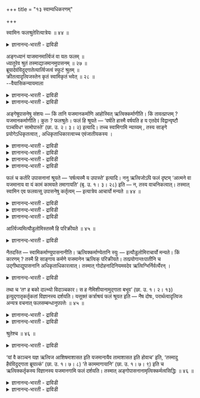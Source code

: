 +++
title = "१३ स्वाम्यधिकरणम्"

+++

स्वामिनः फलश्रुतेरित्यात्रेयः ॥ ४४ ॥  
<details><summary>ज्ञानानन्द-भारती - द्राविडी</summary>

स्वामिन: पलच्रुदेरित्यात्रेय: ॥ ४४ ॥
</details>

अङ्गध्यानं याजमानमार्त्विजं वा यतः फलम् ॥  
ध्यातुरेव श्रुतं तस्माद्याजमानमुपासनम् ॥ २७ ॥  
ब्रूयादेवंविदुद्गातेत्यार्त्विजत्वं स्फुटं श्रुतम् ॥  
क्रीतत्वादृत्विजस्तेन कृतं स्वामिकृतं भवेत् ॥ २८ ॥  
--वैयासिकन्यायमाला

<details><summary>ज्ञानानन्द-भारती - द्राविडी</summary>

अङ्गत्तिऩ् उबासऩै यजमाऩऩ् सॆय्य वेण्डियदा? अल्लदु रित्विक् सॆय्य वेण्डियदा? उबासऩै सॆय्गिऱव ऩुक्के पलऩ् सॊल्लप् पट्टिरुक्किऱदु; आगैयाल् उबासऩै यजमाऩऩ् सॆय्य वेण्डियदु ताऩ्।
</details>

<details><summary>ज्ञानानन्द-भारती - द्राविडी</summary>

"इव्विदम् अऱिन्द उत्कादा सॊल्ल वेण्डुम्" ऎऩ्ऱिरुप्पदिऩाल् रित्विक् ताऩ् सॆय्य वेण्डुमॆऩ्बदु तॆळिवाय् सॊल्लप्पट्टिरुक्किऱदु। रित्विक् (तक्षिऩैयाल्) किरयत्तिऱ्कु वाङ्गप्पट्टुविट्टबडियाल् अवर् सॆय्वदु यजमाऩऩ् सॆय्वदागवे आगुम्।
</details>

अङ्गेषूपासनेषु संशयः — किं तानि यजमानकर्माणि आहोस्वित् ऋत्विक्कर्माणीति। किं तावत्प्राप्तम् ? यजमानकर्माणीति। कुतः ? फलश्रुतेः। फलं हि श्रूयते — ‘वर्षति हास्मै वर्षयति ह य एतदेवं विद्वान्वृष्टौ पञ्चविधꣳ सामोपास्ते’ (छा. उ. २। ३। २) इत्यादि। तच्च स्वामिगामि न्याय्यम् , तस्य साङ्गे प्रयोगेऽधिकृतत्वात् , अधिकृताधिकारत्वाच्च एवंजातीयकस्य ।

<details><summary>ज्ञानानन्द-भारती - द्राविडी</summary>

(अङ्गावबत्त उबासऩङ्गळै यजमाऩऩ् सॆय्यवेण्डुमा अल्लदु रुत्विक्कुगळ् सॆय्य वेण्डुमा ऎऩ्ऱु सन्देहम्। इन्द उबासऩङ्गळुक्कु पलऩ् सॊल्लियिरुप्पदाल् पलऩ् यजमाऩऩैये सेरुमाऩदाल् पयऩैप् पॆऱुगिऱ यजमाऩऩ्दाऩ् उबासऩङ्गळैच् चॆय्य वेण्डुमॆऩ्ऱु पूर्वबक्षम्।
</details>

<details><summary>ज्ञानानन्द-भारती - द्राविडी</summary>

उबासऩत्तुडऩ्गूडिय कर्मावैच् चॆय्वदऱ्काग यजमाऩऩ् रुत्विक्कुगळै विलैक्कु वाङ्गि यिरुप्पदालुम् तियाऩम् सॆय्युम् उत्कादा ऎऩ्ऱु सॊल्लियिरुप्पदालुम् रुत्विक्कुगळ्दाऩ् उबासऩम् सॆय्य वेण्डुम्। यजमाऩऩुक्कागवे रुत्विक्कुगळ् सॆय्गिऱबडियाल् पलऩ् यजमाऩऩुक्कुत्ताऩ् ऎऩ्ऱु सित्तान्दम्)।
</details>

<details><summary>ज्ञानानन्द-भारती - द्राविडी</summary>

अङ्गत्तै आसिरयित्त उबासऩैगळिल्, अवै यजमाऩऩुडैय, कर्माक्कळा, अल्लदु रित्विक्कुगळिऩ् कर्माक्कळा ऎऩ्ऱु संसयम्।
</details>

<details><summary>ज्ञानानन्द-भारती - द्राविडी</summary>

ऎदु एऱ्पडुगिऱदु? यजमाऩऩुडैय कर्माक्कळ् ऎऩ्ऱु। एऩ्? पलऩ् सॊल्लियिरुप्पदाल्, ऎवर् इदै इव्विदम् अऱिन्दवराय् मऴैयाग ऐन्दु विदमाऩ सामत्तै उबासिक्किऱारो अवरुक्कु अवर् विरुप्पप्पडि मऴै पॆय्गिऱदु। मऴै इल्लाद समयत् तिलुम् अवर् वर्षिक्कच्चॆय्गिऱार्। (सान्।II-३-२) ऎऩ्बदु मुदलाऩ पलऩ् सॊल्लप्पट्टिरुक्किऱदु। अदु स्वामिक्कु (यागम् सॆय्गिऱवऩुक्कु) पोगिऱदॆऩ्बदु नियायम्। अङ्गत्तुडऩ् कूडिय पिरयोगत्तिल् अवऩ् अदिगारम् पॆऱ्ऱवऩायिरुप्पदाल्; इदुबोल् उळ्ळ उबासऩत्तिल्, कर्माविल् अदिगारम् पॆऱ्ऱवऩुक्कु अदिगारमुळ्ळदाल्।
</details>

फलं च कर्तरि उपासनानां श्रूयते — ‘वर्षत्यस्मै य उपास्ते’ इत्यादि। ननु ऋत्विजोऽपि फलं दृष्टम् ‘आत्मने वा यजमानाय वा यं कामं कामयते तमागायति’ (बृ. उ. १। ३। २८) इति — न, तस्य वाचनिकत्वात्। तस्मात् स्वामिन एव फलवत्सु उपासनेषु कर्तृत्वम् — इत्यात्रेय आचार्यो मन्यते ॥ ४४ ॥

<details><summary>ज्ञानानन्द-भारती - द्राविडी</summary>

उबासऩङ्गळै सॊल्लप्पट्टिरुक्किऱदु, पलऩ् सॆय्गिऱवऩुक्कु “ऎवऩ् उबासिक्किऱाऩो अवऩुक्कु वर्षिक्किऱदु” ऎऩ्बदु मुदलियदु।
</details>

<details><summary>ज्ञानानन्द-भारती - द्राविडी</summary>

रित्विक्कुक्कुम् पलऩ् काण्गिऱदे, "तऩक्को, यजमाऩऩुक्को ऎन्द आसैयै विरुम्बुगिऱारो, अदै काऩम् सॆय्गिऱार्" (काऩत्ताल् अदै सादिक्किऱार्) (पिरुहत्। १-३-२८) ऎऩ्ऱु? अप्पडियल्ल, अदु विसेष वसऩत्ताल् एऱ्पडुवदाल्।
</details>

<details><summary>ज्ञानानन्द-भारती - द्राविडी</summary>

आगैयाल् पलऩोडुगूडिय उबासऩङ्गळिल् यजमाऩऩुक्कुत्ताऩ् सॆय्युम् तऩ्मै ऎऩ्ऱु आत्रेय आसार्यार् ऎण्णुगिऱार्।
</details>

आर्त्विज्यमित्यौडुलोमिस्तस्मै हि परिक्रीयते ॥ ४५ ॥  
<details><summary>ज्ञानानन्द-भारती - द्राविडी</summary>

आर्त्विज्यमित्यॆळडुलोमिस्तस्मै हि परिक्रीयदे ॥ ४५ ॥
</details>

नैतदस्ति — स्वामिकर्माण्युपासनानीति। ऋत्विक्कर्माण्येतानि स्युः — इत्यौडुलोमिराचार्यो मन्यते। किं कारणम् ? तस्मै हि साङ्गाय कर्मणे यजमानेन ऋत्विक् परिक्रीयते। तत्प्रयोगान्तःपातीनि च उद्गीथाद्युपासनानि अधिकृताधिकारत्वात्। तस्मात् गोदोहनादिनियमवदेव ऋत्विग्भिर्निर्वर्त्येरन् ।

<details><summary>ज्ञानानन्द-भारती - द्राविडी</summary>

उबासऩङ्गळ् यजमाऩऩुडैय कर्माक्कळ् ऎऩ्ऱ इदु इल्लै; इवै रित्विक्किऩ् कर्माक्कळायिरुक्किऩ् ऱऩ ऎऩ्ऱु ऒळडुलोमि आसार्यार् ऎण्णुगिऱार् ऎऩ्ऩ कारणम्? “अदऱ्काग अल्लवा”, अङ्गत्तोडु कूडिऩ कर्मावुक्काग यजमाऩऩाल् रित्विक् विलैक्कु वाङ्गप्पडु किऱार्। अन्द पिरयोगत्तिऱ्कु उळ्बट्टवैगळे उत्कीदम् मुदलाऩ उबासऩङ्गळ्, अदिगारम् पॆऱ्ऱवरुक्कु अदिगा रमुळ्ळदाल्। आगैयाल् माडु कऱप्पदु मुदलिय नियमत् तैप् पोलवे रित्विक्कुगळाल् सॆय्यप् पड वेण्डुम्।
</details>

तथा च ‘तꣳ ह बको दाल्भ्यो विदाञ्चकार। स ह नैमिशीयानामुद्गाता बभूव’ (छा. उ. १। २। १३) इत्युद्गातृकर्तृकतां विज्ञानस्य दर्शयति। यत्तूक्तं कर्त्राश्रयं फलं श्रूयत इति — नैष दोषः, परार्थत्वादृत्विजः अन्यत्र वचनात् फलसम्बन्धानुपपत्तेः ॥ ४५ ॥

<details><summary>ज्ञानानन्द-भारती - द्राविडी</summary>

अप्पडिये “अदै ताल्बियराऩ पगर् अऱिन्दार्; अवर् नैमिसीयर्गळुक्कु उत्कादावाग इरुन्दार्" (सान्I-।२-१३) ऎऩ्ऱु उबासऩैक्कु उत्कादावै सॆय्गिऱवरायुडैय तऩ्मैयै काट्टुगिऱदु।
</details>

<details><summary>ज्ञानानन्द-भारती - द्राविडी</summary>

पलऩ् सॆय्गिऱवरै आसिरयिक्कुमॆऩ्ऱु ऎदु सॊल्लप्पट्टदो, अदु तोषमल्ल रित्विक् वेऱॊरु वरुडैय पिरयोजऩत्तिऱ्काग इरुप्पदाल्, वसऩम् इल्लादविडङ्गळिल्, अवरुक्कु पलऩुडैय सम्बन्दम् पॊरुन्दाददिऩाल्।
</details>

श्रुतेश्च ॥ ४६ ॥  
<details><summary>ज्ञानानन्द-भारती - द्राविडी</summary>

च्रुदेच्च ॥ ४६ ॥
</details>

‘यां वै काञ्चन यज्ञ ऋत्विज आशिषमाशासत इति यजमानायैव तामाशासत इति होवाच’ इति, ‘तस्मादु हैवंविदुद्गाता ब्रूयात्कं’ (छा. उ. १। ७। ८) ‘ते काममागायानि’ (छा. उ. १। ७। ९) इति च ऋत्विक्कर्तृकस्य विज्ञानस्य यजमानगामि फलं दर्शयति। तस्मात् अङ्गोपासनानामृत्विक्कर्मत्वसिद्धिः ॥ ४६ ॥

<details><summary>ज्ञानानन्द-भारती - द्राविडी</summary>

“यक्ञत्तिल् रित्विक्कुगळ् ऎन्द एदेऩुम् पलऩै पिरार्त्तिक्किऱार्गळो अदै यजमाऩऩुक्कागत् ताऩ् पिरार्त्तिक्किऱार्गळ् ऎऩ्ऱु सॊऩ्ऩार् ऎऩ्ऱु”, “आगै याल् इव्विदम् अऱिन्द उत्कादा उमक्कु ऎन्द कामत्तै नाऩ् काऩम् सॆय्यट्टुम् ऎऩ्ऱु सॊल्ल वेण्डुम्”(सान्।१-७-८,९) ऎऩ्ऱु अदुवुम्, रित्विक्कु सॆय्गिऱ उबासऩत्तिऱ्कुळ्ळ पलऩ् यजमाऩऩै अडैगिऱ तॆऩ्बदै काट्टुगिऱदु।
</details>

<details><summary>ज्ञानानन्द-भारती - द्राविडी</summary>

आगैयाल् अङ्गत्तै आसिरयित्तुळ्ळ उबासऩङ् गळुक्कु रित्विक्किऩाल् सॆय्यप्पडुम् तऩ्मै सित्तिक्किऱदु।
</details>

